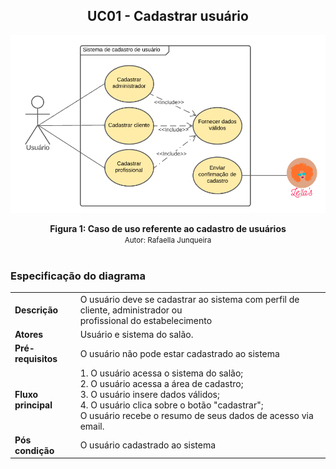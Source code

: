 ## <center> UC01 - Cadastrar usuário 

[<div align="center"><img src="../../../../img/diagramas-casos-uso/diagramas-v2/UC01.png"></div>](../../../../img/diagramas-casos-uso/diagramas-v2/UC01.png)
<figcaption align='center'>
    <b>Figura 1: Caso de uso referente ao cadastro de usuários</b>
    <br>
    <small>Autor: Rafaella Junqueira</small>
</figcaption>
<br>

### Especificação do diagrama

|| |
|--| -- |
**Descrição** | O usuário deve se cadastrar ao sistema com perfil de cliente, administrador ou<br>profissional do estabelecimento |
**Atores** | Usuário e sistema do salão. |
**Pré-requisitos** | O usuário não pode estar cadastrado ao sistema|
**Fluxo principal** | 1. O usuário acessa o sistema do salão;<br>2. O usuário acessa a área de cadastro;<br>3.  O usuário insere dados válidos;<br>4. O usuário clica sobre o botão "cadastrar";<br> O usuário recebe o resumo de seus dados de acesso via email.|
**Pós condição** | O usuário cadastrado ao sistema |
